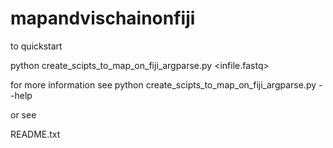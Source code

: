 # mapandvischainonfiji

to quickstart

python create_scipts_to_map_on_fiji_argparse.py <infile.fastq> <outdir> <genome> <email>

for more information see
python create_scipts_to_map_on_fiji_argparse.py --help

or see

README.txt   
